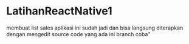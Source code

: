# LatihanReactNative1
membuat list sales
aplikasi ini sudah jadi dan bisa langsung diterapkan dengan mengedit source code yang ada
ini branch coba"